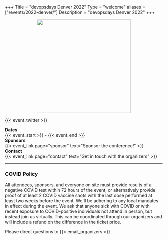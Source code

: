 +++
Title = "devopsdays Denver 2022"
Type = "welcome"
aliases = ["/events/2022-denver/"]
Description = "devopsdays Denver 2022"
+++

<div style="text-align:center;">
  <!-- {{< event_logo >}} -->
  <img src="https://mcusercontent.com/292acf0a8cdabb6d612ca4f05/images/50c4b863-a774-acf1-3d18-f7758b8f185b.jpg" width="300" />
</div>

{{< event_twitter >}}

<div class="row">
  <div class="col-md-2">
    <strong>Dates</strong>
  </div>
  <div class="col-md-7">
    {{< event_start >}} - {{< event_end >}}
  </div>
</div>

<!-- <div class = "row">
  <div class = "col-md-2">
    <strong>Location</strong>
  </div>
  <div class = "col-md-8">
    {{< event_location >}}
  </div>
</div> -->

<!-- <div class = "row">
  <div class = "col-md-2">
    <strong>Register</strong>
  </div>
  <div class = "col-md-8">
    {{< event_link page="registration" text="Register to attend the conference!" >}}
  </div>
</div> -->

<!-- <div class = "row">
  <div class = "col-md-2">
    <strong>Propose</strong>
  </div>
  <div class = "col-md-8">
    {{< event_link page="propose" text="Propose a talk!" >}}
  </div>
</div> -->

<!-- <div class = "row">
  <div class = "col-md-2">
    <strong>Program</strong>
  </div>
  <div class = "col-md-8">
    View the {{< event_link page="program" text="program." >}}
  </div>
</div> -->

<!-- <div class = "row">
  <div class = "col-md-2">
    <strong>Speakers</strong>
  </div>
  <div class = "col-md-8">
    Check out the {{< event_link page="speakers" text="speakers!" >}}
  </div>
</div> -->

<div class="row">
  <div class="col-md-2">
    <strong>Sponsors</strong>
  </div>
  <div class="col-md-4">
    {{< event_link page="sponsor" text="Sponsor the conference!" >}}
  </div>
</div>

<div class="row">
  <div class="col-md-2">
    <strong>Contact</strong>
  </div>
  <div class="col-md-4">
    {{< event_link page="contact" text="Get in touch with the organizers" >}}
  </div>
</div>

<hr/>

<div class="row">
  <div class="col-md-12">
    <div class="row">
      <div class="alert alert-secondary" role="alert">
        <h3>COVID Policy</h3>
        <p>All attendees, sponsors, and everyone on site must provide results of a negative COVID test within 72 hours of the event, or alternatively provide proof of at least 2 COVID vaccine shots with the last dose performed at least two weeks before the event. We'll be adhering to any local mandates in effect during the event. We ask that anyone sick with COVID or with recent exposure to COVID-positive individuals not attend in person, but instead join us virtually. This can be coordinated through our organizers and will include a refund on the difference in the ticket price.</p>
        <p>Please direct questions to {{< email_organizers >}}</p>
      </div>
    </div>
  </div>
</div>
